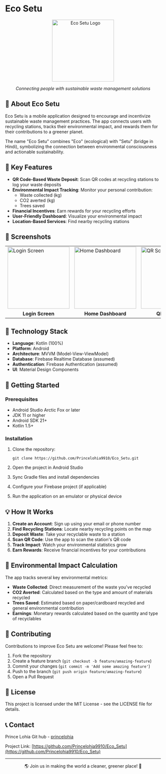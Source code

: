 # Eco Setu

<div align="center">
  <img  src="https://github.com/user-attachments/assets/599c03ab-7d32-4cc0-b7dc-be3f07697db8" 
 alt="Eco Setu Logo" width="200"/>
  <p><i>Connecting people with sustainable waste management solutions</i></p>
</div>

## 📱 About Eco Setu

Eco Setu is a mobile application designed to encourage and incentivize sustainable waste management practices. The app connects users with recycling stations, tracks their environmental impact, and rewards them for their contributions to a greener planet.

The name "Eco Setu" combines "Eco" (ecological) with "Setu" (bridge in Hindi), symbolizing the connection between environmental consciousness and actionable sustainability.

## 🌟 Key Features

- **QR Code-Based Waste Deposit**: Scan QR codes at recycling stations to log your waste deposits
- **Environmental Impact Tracking**: Monitor your personal contribution:
  - Waste collected (kg)
  - CO2 averted (kg)
  - Trees saved
- **Financial Incentives**: Earn rewards for your recycling efforts
- **User-Friendly Dashboard**: Visualize your environmental impact
- **Location-Based Services**: Find nearby recycling stations

## 📸 Screenshots

<div align="center">
  <table>
    <tr>
      <td><img src="https://github.com/user-attachments/assets/95009916-1861-41e4-9744-3174b45386c5"
 alt="Login Screen" width="200"/></td>
      <td><img src="https://github.com/user-attachments/assets/a0622e1e-eb77-4666-afc1-f28ff07cbfc9"
 alt="Home Dashboard" width="200"/></td>
      <td><img src="https://github.com/user-attachments/assets/733525a9-fdc3-4d9f-b6a4-5d9ec2fdbbf4"
 alt="QR Scanning" width="200"/></td>
      <td><img src="https://github.com/user-attachments/assets/df09781b-f8d7-4694-b1e2-ef8fbaaaa700"
 alt="Environmental Impact" width="200"/></td>
    </tr>
    <tr>
      <td align="center"><b>Login Screen</b></td>
      <td align="center"><b>Home Dashboard</b></td>
      <td align="center"><b>QR Scanning</b></td>
      <td align="center"><b>Environmental Impact</b></td>
    </tr>
  </table>
</div>

## 🔧 Technology Stack

- **Language**: Kotlin (100%)
- **Platform**: Android
- **Architecture**: MVVM (Model-View-ViewModel)
- **Database**: Firebase Realtime Database (assumed)
- **Authentication**: Firebase Authentication (assumed)
- **UI**: Material Design Components

## 🚀 Getting Started

### Prerequisites

- Android Studio Arctic Fox or later
- JDK 11 or higher
- Android SDK 21+
- Kotlin 1.5+

### Installation

1. Clone the repository:
   ```
   git clone https://github.com/Princelohia9910/Eco_Setu.git
   ```

2. Open the project in Android Studio

3. Sync Gradle files and install dependencies

4. Configure your Firebase project (if applicable)

5. Run the application on an emulator or physical device

## 💡 How It Works

1. **Create an Account**: Sign up using your email or phone number
2. **Find Recycling Stations**: Locate nearby recycling points on the map
3. **Deposit Waste**: Take your recyclable waste to a station
4. **Scan QR Code**: Use the app to scan the station's QR code
5. **Track Impact**: Watch your environmental statistics grow
6. **Earn Rewards**: Receive financial incentives for your contributions

## 🌱 Environmental Impact Calculation

The app tracks several key environmental metrics:

- **Waste Collected**: Direct measurement of the waste you've recycled
- **CO2 Averted**: Calculated based on the type and amount of materials recycled
- **Trees Saved**: Estimated based on paper/cardboard recycled and general environmental contribution
- **Earnings**: Monetary rewards calculated based on the quantity and type of recyclables

## 🤝 Contributing

Contributions to improve Eco Setu are welcome! Please feel free to:

1. Fork the repository
2. Create a feature branch (`git checkout -b feature/amazing-feature`)
3. Commit your changes (`git commit -m 'Add some amazing feature'`)
4. Push to the branch (`git push origin feature/amazing-feature`)
5. Open a Pull Request

## 📜 License

This project is licensed under the MIT License - see the LICENSE file for details.

## 📞 Contact

Prince Lohia Git hub - [princelohia](https://github.com/Princelohia9910)

Project Link: [https://github.com/Princelohia9910/Eco_Setu](https://github.com/Princelohia9910/Eco_Setu)

---

<div align="center">
  <p>🌎 Join us in making the world a cleaner, greener place! 🌿</p>
</div>
